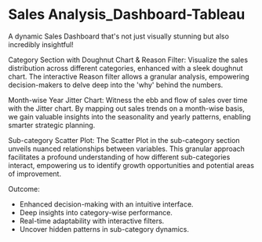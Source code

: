 # Sales Analysis_Dashboard-Tableau
A dynamic Sales Dashboard that's not just visually stunning but also incredibly insightful!

Category Section with Doughnut Chart & Reason Filter:
Visualize the sales distribution across different categories, enhanced with a sleek doughnut chart. 
The interactive Reason filter allows a granular analysis, empowering decision-makers to delve deep into the 'why' behind the numbers.

Month-wise Year Jitter Chart:
Witness the ebb and flow of sales over time with the Jitter chart. By mapping out sales trends on a month-wise basis, 
we gain valuable insights into the seasonality and yearly patterns, enabling smarter strategic planning.

Sub-category Scatter Plot:
The Scatter Plot in the sub-category section unveils nuanced relationships between variables. 
This granular approach facilitates a profound understanding of how different sub-categories interact, 
empowering us to identify growth opportunities and potential areas of improvement.

Outcome:
- Enhanced decision-making with an intuitive interface.
- Deep insights into category-wise performance.
- Real-time adaptability with interactive filters.
- Uncover hidden patterns in sub-category dynamics.
